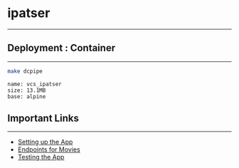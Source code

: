 # ipatser
---

## Deployment : Container
---
```bash
make dcpipe
```

```
name: vcs_ipatser
size: 13.1MB
base: alpine
```

## Important Links
---
- [Setting up the App](docs/setup.md)
- [Endpoints for Movies](docs/movies.md)
- [Testing the App](docs/testing.md)
